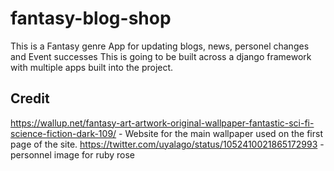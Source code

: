 # fantasy-blog-shop
This is a Fantasy genre App for updating blogs, news, personel changes and Event successes This is going to be built across a django framework with multiple apps built into the project.

## Credit

https://wallup.net/fantasy-art-artwork-original-wallpaper-fantastic-sci-fi-science-fiction-dark-109/ - Website for the main wallpaper used on the first page of the site.
https://twitter.com/uyalago/status/1052410021865172993 - personnel image for ruby rose